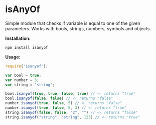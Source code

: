 ﻿# isAnyOf

Simple module that checks if variable is equal to one of the given parameters. Works with bools, strings, numbers, symbols and objects.

**Installation:**
```
npm install isanyof
```

**Usage:**
```javascript
require('isanyof');

var bool = true;
var number = 3;
var string = "string";

bool.isanyof(true, true, false, true) // <- returns "true"
bool.isanyof(false, false) // <- returns "false"
number.isanyof(true, false, 5) // <- returns "false"
number.isanyof(true, false, 5, 3) // <- returns "true"
string.isanyof(false, false, "2", "") // <- returns "false"
string.isanyof("string", "string", 123) // <- returns "true"

```